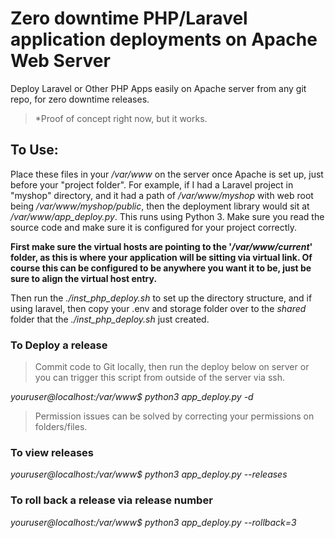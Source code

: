 # Zero downtime PHP/Laravel application deployments on Apache Web Server
Deploy Laravel or Other PHP Apps easily on Apache server from any git repo, for zero downtime releases. 
> *Proof of concept right now, but it works.

## To Use:
Place these files in your */var/www* on the server once Apache is set up, just before your "project folder". For example, if I had a Laravel project in "myshop" directory, and it had a path of */var/www/myshop* with web root being */var/www/myshop/public*, then the deployment library would sit at */var/www/app_deploy.py*. This runs using Python 3.  Make sure you read the source code and make sure it is configured for your project correctly.

**First make sure the virtual hosts are pointing to the '*/var/www/current*' folder, as this is where your application will be sitting via virtual link. Of course this can be configured to be anywhere you want it to be, just be sure to align the virtual host entry.**

Then run the *./inst_php_deploy.sh* to set up the directory structure, and if using laravel, then copy your .env and storage folder over to the *shared* folder that the *./inst_php_deploy.sh* just created.

### To Deploy a release
> Commit code to Git locally, then run the deploy below on server or you can trigger this script from outside of the server via ssh.

*youruser@localhost:/var/www$ python3 app_deploy.py -d*

> Permission issues can be solved by correcting your permissions on folders/files.

### To view releases

*youruser@localhost:/var/www$ python3 app_deploy.py --releases*

### To roll back a release via release number

*youruser@localhost:/var/www$ python3 app_deploy.py --rollback=3*


